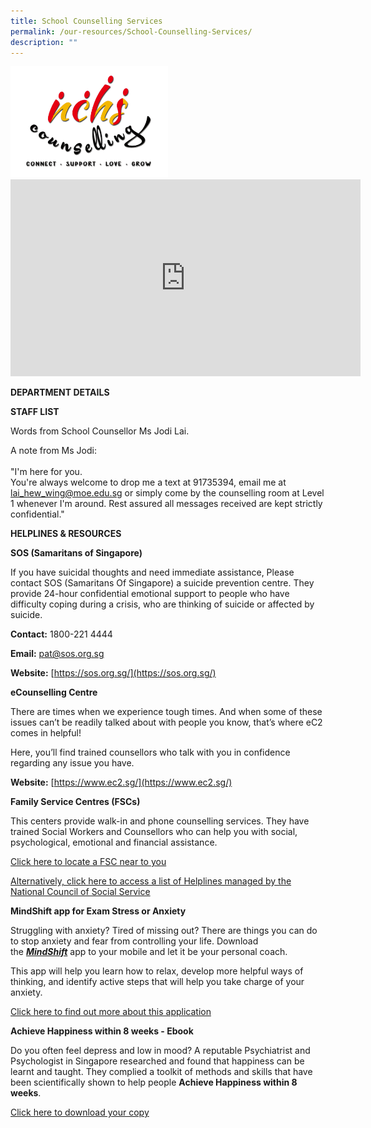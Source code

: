 ```yaml
---
title: School Counselling Services
permalink: /our-resources/School-Counselling-Services/
description: ""
---
```

<img src="/images/scs.png" style="width:50%">

<iframe width="560" height="315" src="https://www.youtube.com/embed/0fL-pn80s-c" title="YouTube video player" frameborder="0" allow="accelerometer; autoplay; clipboard-write; encrypted-media; gyroscope; picture-in-picture" allowfullscreen=""></iframe>

**DEPARTMENT DETAILS**

**STAFF LIST**

Words from School Counsellor Ms Jodi Lai. 

A note from Ms Jodi: <br><br>
"I'm here for you.<br>
You're always welcome to drop me a text at 91735394, email me at lai_hew_wing@moe.edu.sg 
or simply come by the counselling room at Level 1 whenever I'm around.  Rest assured all messages received are kept strictly confidential."



**HELPLINES &amp; RESOURCES**

**SOS (Samaritans of Singapore)**

If you have suicidal thoughts and need immediate assistance, Please contact SOS (Samaritans Of Singapore) a suicide prevention centre. They provide 24-hour confidential emotional support to people who have difficulty coping during a crisis, who are thinking of suicide or affected by suicide.

  

**Contact:**&nbsp;1800-221 4444

**Email:**&nbsp;[pat@sos.org.sg](mailto:pat@sos.org.sg)

**Website:**&nbsp;[https://sos.org.sg/](https://sos.org.sg/)

**eCounselling Centre**

There are times when we experience tough times. And when some of these issues can’t be readily talked about with people you know, that’s where eC2 comes in helpful!

  

Here, you’ll find trained counsellors who talk with you in confidence regarding any issue you have.

  

**Website:**&nbsp;[https://www.ec2.sg/](https://www.ec2.sg/)

**Family Service Centres (FSCs)**

This centers provide walk-in and phone counselling services. They have trained Social Workers and Counsellors who can help you with social, psychological, emotional and financial assistance.

  

[Click here to locate a FSC near to you](https://www.msf.gov.sg/dfcs/familyservice/default.aspx)

  

[Alternatively, click here to access a list of Helplines managed by the National Council of Social Service](https://www.ncss.gov.sg/NCSS/media/NCSS-Documents-and-Forms/NCSS%20Internal%20Documents/LIST-OF-HELPLINES.pdf)

**MindShift app for Exam Stress or Anxiety**

Struggling with anxiety? Tired of missing out? There are things you can do to stop anxiety and fear from controlling your life. Download the&nbsp;**[_MindShift_](https://www.anxietybc.com/resources/mindshift-app)**&nbsp;app to your mobile and let it be your personal coach.

  

This app will help you learn how to relax, develop more helpful ways of thinking, and identify active steps that will help you take charge of your anxiety.

  

[Click here to find out more about this application](https://www.anxietybc.com/resources/mindshift-app)

**Achieve Happiness within 8 weeks - Ebook**

Do you often feel depress and low in mood? A reputable Psychiatrist and Psychologist in Singapore researched and found that happiness can be learnt and taught. They complied a toolkit of methods and skills that have been scientifically shown to help people&nbsp;**Achieve Happiness within 8 weeks**.

  

[Click here to download your copy](http://thrive.org.sg/simple_event/detail/21)